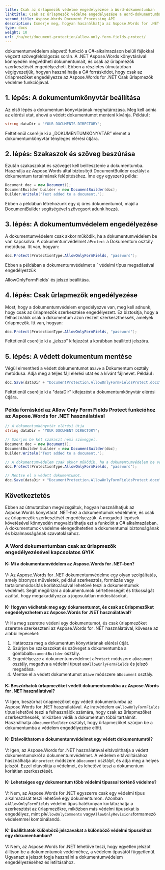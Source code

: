 ```yaml
---
title: Csak az űrlapmezők védelme engedélyezése a Word-dokumentumban
linktitle: Csak az űrlapmezők védelme engedélyezése a Word-dokumentumban
second_title: Aspose.Words Document Processing API
description: Ismerje meg, hogyan használhatja az Aspose.Words for .NET-et a Word-dokumentum védelmére, és csak az űrlapmezők szerkesztését engedélyezi.
type: docs
weight: 10
url: /hu/net/document-protection/allow-only-form-fields-protect/
---
```

dokumentumvédelem alapvető funkció a C#-alkalmazáson belüli fájlokkal végzett szövegfeldolgozás során. A .NET Aspose.Words könyvtárával könnyedén megvédheti dokumentumait, és csak az űrlapmezők szerkesztését engedélyezheti. Ebben a részletes útmutatóban végigvezetjük, hogyan használhatja a C# forráskódot, hogy csak az űrlapmezőket engedélyezze az Aspose.Words for .NET Csak űrlapmezők védelme funkciójával.

## 1. lépés: A dokumentumkönyvtár beállítása

Az első lépés a dokumentum könyvtárának meghatározása. Meg kell adnia az elérési utat, ahová a védett dokumentumot menteni kívánja. Például :

```csharp
string dataDir = "YOUR DOCUMENTS DIRECTORY";
```

Feltétlenül cserélje ki a „DOKUMENTUMKÖNYVTÁR” elemet a dokumentumkönyvtár tényleges elérési útjára.

## 2. lépés: Szakaszok és szöveg beszúrása

Ezután szakaszokat és szöveget kell beillesztenie a dokumentumba. Használja az Aspose.Words által biztosított DocumentBuilder osztályt a dokumentum tartalmának felépítéséhez. Íme egy egyszerű példa:

```csharp
Document doc = new Document();
DocumentBuilder builder = new DocumentBuilder(doc);
builder.Writeln("Text added to a document.");
```

Ebben a példában létrehozunk egy új üres dokumentumot, majd a DocumentBuilder segítségével szövegsort adunk hozzá.

## 3. lépés: A dokumentumvédelem engedélyezése

 A dokumentumvédelem csak akkor működik, ha a dokumentumvédelem be van kapcsolva. A dokumentumvédelmet a`Protect` a Dokumentum osztály metódusa. Itt van, hogyan:

```csharp
doc.Protect(ProtectionType.AllowOnlyFormFields, "password");
```

Ebben a példában a dokumentumvédelmet a ` védelmi típus megadásával engedélyezzük

AllowOnlyFormFields` és jelszó beállítása.

## 4. lépés: Csak űrlapmezők engedélyezése

Most, hogy a dokumentumvédelem engedélyezve van, meg kell adnunk, hogy csak az űrlapmezők szerkesztése engedélyezett. Ez biztosítja, hogy a felhasználók csak a dokumentum azon részeit szerkeszthessék, amelyek űrlapmezők. Itt van, hogyan:

```csharp
doc.Protect(ProtectionType.AllowOnlyFormFields, "password");
```

Feltétlenül cserélje ki a „jelszó” kifejezést a korábban beállított jelszóra.

## 5. lépés: A védett dokumentum mentése

 Végül elmentheti a védett dokumentumot a`Save` a Dokumentum osztály metódusa. Adja meg a teljes fájl elérési utat és a kívánt fájlnevet. Például :

```csharp
doc.Save(dataDir + "DocumentProtection.AllowOnlyFormFieldsProtect.docx");
```

Feltétlenül cserélje ki a "dataDir" kifejezést a dokumentumkönyvtár elérési útjára.

### Példa forráskód az Allow Only Form Fields Protect funkcióhoz az Aspose.Words for .NET használatával

```csharp
// A dokumentumkönyvtár elérési útja
string dataDir = "YOUR DOCUMENT DIRECTORY";

// Szúrjon be két szakaszt némi szöveggel.
Document doc = new Document();
DocumentBuilder builder = new DocumentBuilder(doc);
builder.Writeln("Text added to a document.");

// A dokumentumvédelem csak akkor működik, ha a dokumentumvédelem be van kapcsolva, és csak az űrlapmezők szerkesztése engedélyezett.
doc.Protect(ProtectionType.AllowOnlyFormFields, "password");

// Mentse el a védett dokumentumot.
doc.Save(dataDir + "DocumentProtection.AllowOnlyFormFieldsProtect.docx");
```

## Következtetés

Ebben az útmutatóban megvizsgáltuk, hogyan használhatjuk az Aspose.Words könyvtárat .NET-hez a dokumentumok védelmére, és csak az űrlapmezők szerkesztését engedélyezzük. A megadott lépések követésével könnyedén megvalósíthatja ezt a funkciót a C# alkalmazásban. A dokumentumok védelme elengedhetetlen a dokumentumai biztonságának és bizalmasságának szavatolásához.

### A Word dokumentumban csak az űrlapmezők engedélyezésével kapcsolatos GYIK

#### K: Mi a dokumentumvédelem az Aspose.Words for .NET-ben?

V: Az Aspose.Words for .NET dokumentumvédelme egy olyan szolgáltatás, amely bizonyos műveletek, például szerkesztés, formázás vagy tartalommódosítás korlátozásával lehetővé teszi a dokumentumok védelmét. Segít megőrizni a dokumentumok sértetlenségét és titkosságát azáltal, hogy megakadályozza a jogosulatlan módosításokat.

#### K: Hogyan védhetek meg egy dokumentumot, és csak az űrlapmezőket engedélyezhetem az Aspose.Words for .NET használatával?

V: Ha meg szeretne védeni egy dokumentumot, és csak űrlapmezőket szeretne szerkeszteni az Aspose.Words for .NET használatával, kövesse az alábbi lépéseket:
1. Határozza meg a dokumentum könyvtárának elérési útját.
2.  Szúrjon be szakaszokat és szöveget a dokumentumba a gombbal`DocumentBuilder` osztály.
3.  Engedélyezze a dokumentumvédelmet a`Protect` módszere a`Document` osztály, megadva a védelmi típust as`AllowOnlyFormFields` és jelszó megadása.
4.  Mentse el a védett dokumentumot a`Save` módszere a`Document` osztály.

#### K: Beszúrhatok űrlapmezőket védett dokumentumokba az Aspose.Words for .NET használatával?

V: Igen, beszúrhat űrlapmezőket egy védett dokumentumba az Aspose.Words for .NET használatával. Az iratvédelem a`AllowOnlyFormFields` típus lehetővé teszi a felhasználók számára, hogy csak az űrlapmezőket szerkeszthessék, miközben védik a dokumentum többi tartalmát. Használhatja a`DocumentBuilder` osztályt, hogy űrlapmezőket szúrjon be a dokumentumba a védelem engedélyezése előtt.

#### K: Eltávolíthatom a dokumentumvédelmet egy védett dokumentumról?

 V: Igen, az Aspose.Words for .NET használatával eltávolíthatja a védett dokumentumokról a dokumentumvédelmet. A védelem eltávolításához használhatja a`Unprotect` módszere a`Document` osztályt, és adja meg a helyes jelszót. Ezzel eltávolítja a védelmet, és lehetővé teszi a dokumentum korlátlan szerkesztését.

#### K: Lehetséges egy dokumentum több védelmi típussal történő védelme?

 V: Nem, az Aspose.Words for .NET egyszerre csak egy védelmi típus alkalmazását teszi lehetővé egy dokumentumon. Azonban a`AllowOnlyFormFields` védelmi típus hatékonyan korlátozhatja a szerkesztést az űrlapmezőkre, miközben más védelmi típusokat is engedélyez, mint pl`AllowOnlyComments` vagy`AllowOnlyRevisions`formamező védelemmel kombinálandó.

#### K: Beállíthatok különböző jelszavakat a különböző védelmi típusokhoz egy dokumentumban?

V: Nem, az Aspose.Words for .NET lehetővé teszi, hogy egyetlen jelszót állítson be a dokumentumok védelméhez, a védelem típusától függetlenül. Ugyanazt a jelszót fogja használni a dokumentumvédelem engedélyezéséhez és letiltásához.